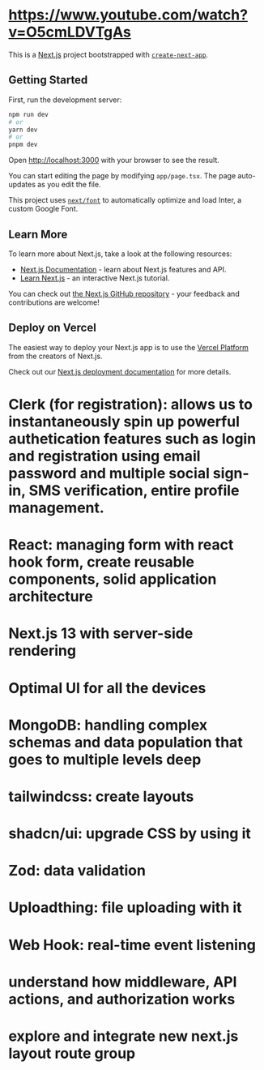 # https://www.youtube.com/watch?v=O5cmLDVTgAs


This is a [Next.js](https://nextjs.org/) project bootstrapped with [`create-next-app`](https://github.com/vercel/next.js/tree/canary/packages/create-next-app).

## Getting Started

First, run the development server:

```bash
npm run dev
# or
yarn dev
# or
pnpm dev
```

Open [http://localhost:3000](http://localhost:3000) with your browser to see the result.

You can start editing the page by modifying `app/page.tsx`. The page auto-updates as you edit the file.

This project uses [`next/font`](https://nextjs.org/docs/basic-features/font-optimization) to automatically optimize and load Inter, a custom Google Font.

## Learn More

To learn more about Next.js, take a look at the following resources:

- [Next.js Documentation](https://nextjs.org/docs) - learn about Next.js features and API.
- [Learn Next.js](https://nextjs.org/learn) - an interactive Next.js tutorial.

You can check out [the Next.js GitHub repository](https://github.com/vercel/next.js/) - your feedback and contributions are welcome!

## Deploy on Vercel

The easiest way to deploy your Next.js app is to use the [Vercel Platform](https://vercel.com/new?utm_medium=default-template&filter=next.js&utm_source=create-next-app&utm_campaign=create-next-app-readme) from the creators of Next.js.

Check out our [Next.js deployment documentation](https://nextjs.org/docs/deployment) for more details.



# Clerk (for registration): allows us to instantaneously spin up powerful authetication features such as login and registration using email password and multiple social sign-in, SMS verification, entire profile management.
# React: managing form with react hook form, create reusable components, solid application architecture
# Next.js 13 with server-side rendering
# Optimal UI for all the devices
# MongoDB: handling complex schemas and data population that goes to multiple levels deep
# tailwindcss: create layouts 
# shadcn/ui: upgrade CSS by using it 
# Zod: data validation
# Uploadthing: file uploading with it
# Web Hook: real-time event listening
# understand how middleware, API actions, and authorization works 
# explore and integrate new next.js layout route group
